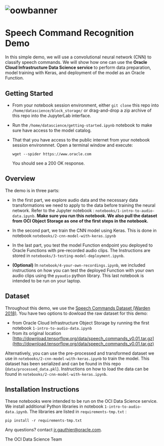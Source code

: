 # ![oowbanner](https://objectstorage.us-ashburn-1.oraclecloud.com/p/Hybywve1ppjSVxMZpUu2PU1R1p6CAvY9FDrv6gJPpOM/n/bigdatadatasciencelarge/b/hosted-datascience-docs/o/oracle-cloud-infrastructure.png)

# Speech Command Recognition Demo

In this simple demo, we will use a convolutional neural network (CNN) to classify speech commands. We will show how one can use 
the **Oracle Cloud Infrastructure Data Science service** to perform data preparation, model training with Keras, and deployment of the model as an Oracle Function. 

## Getting Started 

* From your notebook session environment, either `git clone` this repo into `/home/datascience/block_storage/` or drag-and-drop a zip archive of this repo into the JupyterLab interface. 

* Run the `/home/datascience/getting-started.ipynb` notebook to make sure have access to the model catalog. 

* That that you have access to the public internet from your notebook session environmnet. Open a terminal window and execute: 

  ```wget --spider https://www.oracle.com```

  You should see a 200 OK response. 

## Overview 

The demo is in three parts:

* In the first part, we explore audio data and the necessary data transformations we need to apply to the data before training the neural network. Refer to the Jupyter notebook : `notebooks/1-intro-to-audio-data.ipynb`. **Make sure you run this notebook. We also pull the dataset from OCI Object Storage as one of the first steps in the notebook.** 

* In the second part, we train the CNN model using Keras. This is done in notebook `notebooks/2-cnn-model-with-keras.ipynb`

* In the last part, you test the model Function endpoint you deployed to Oracle Functions with pre-recorded audio clips. The Instructions are stored in `notebooks/3-testing-model-deployment.ipynb`. 

* **(Optional)** In `notebook/4-your-own-recordings.ipynb`, we included instructions on how you can test the deployed Function with your own audio clips using the `pyaudio` python library. This last notebook is intended to be run on your laptop.

## Dataset 

Throughout this demo, we use the [Speech Commands Dataset (Warden 2018)](https://arxiv.org/abs/1804.03209). You have two options to dowload the raw dataset for this demo: 
* from Oracle Cloud Infrastructure Object Storage by running the first notebook `1-intro-to-audio-data.ipynb`
* from its original location [http://download.tensorflow.org/data/speech_commands_v0.01.tar.gz](http://download.tensorflow.org/data/speech_commands_v0.01.tar.gz) 

Alternatively, you can use the pre-processed and transformed dataset we use in `notebooks/2-cnn-model-with-keras.ipynb` to train the model. This dataset has been serialized and can be found in this repo (`data/processed_data.pkl`). Instructions on how to load the data can be found in `notebooks/2-cnn-model-with-keras.ipynb`. 

## Installation Instructions 

These notebooks were intended to be run on the OCI Data Science service. We install additional Python libraries 
in notebook `1-intro-to-audio-data.ipynb`. The libraries are listed in ``requirements-tmp.txt`` : 

```
pip install -r requirements-tmp.txt
```

Any questions? contact jr.gauthier@oracle.com. 

The OCI Data Science Team 
